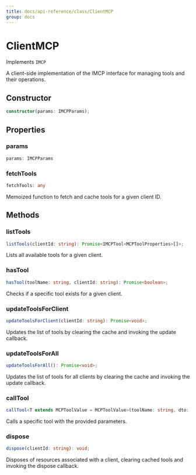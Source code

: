 ```yaml
---
title: docs/api-reference/class/ClientMCP
group: docs
---
```


# ClientMCP

Implements `IMCP`

A client-side implementation of the IMCP interface for managing tools and their operations.

## Constructor

```ts
constructor(params: IMCPParams);
```

## Properties

### params

```ts
params: IMCPParams
```

### fetchTools

```ts
fetchTools: any
```

Memoized function to fetch and cache tools for a given client ID.

## Methods

### listTools

```ts
listTools(clientId: string): Promise<IMCPTool<MCPToolProperties>[]>;
```

Lists all available tools for a given client.

### hasTool

```ts
hasTool(toolName: string, clientId: string): Promise<boolean>;
```

Checks if a specific tool exists for a given client.

### updateToolsForClient

```ts
updateToolsForClient(clientId: string): Promise<void>;
```

Updates the list of tools by clearing the cache and invoking the update callback.

### updateToolsForAll

```ts
updateToolsForAll(): Promise<void>;
```

Updates the list of tools for all clients by clearing the cache and invoking the update callback.

### callTool

```ts
callTool<T extends MCPToolValue = MCPToolValue>(toolName: string, dto: IMCPToolCallDto<T>): Promise<MCPToolOutput>;
```

Calls a specific tool with the provided parameters.

### dispose

```ts
dispose(clientId: string): void;
```

Disposes of resources associated with a client, clearing cached tools and invoking the dispose callback.
